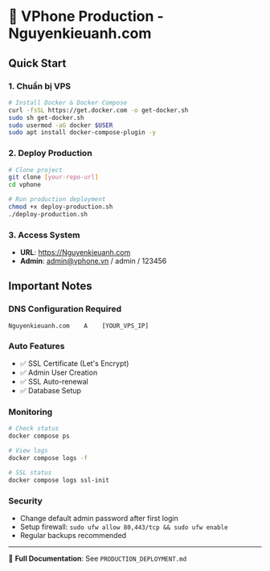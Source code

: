 # 🚀 VPhone Production - Nguyenkieuanh.com

## Quick Start

### 1. Chuẩn bị VPS
```bash
# Install Docker & Docker Compose
curl -fsSL https://get.docker.com -o get-docker.sh
sudo sh get-docker.sh
sudo usermod -aG docker $USER
sudo apt install docker-compose-plugin -y
```

### 2. Deploy Production
```bash
# Clone project
git clone [your-repo-url]
cd vphone

# Run production deployment
chmod +x deploy-production.sh
./deploy-production.sh
```

### 3. Access System
- **URL**: https://Nguyenkieuanh.com
- **Admin**: admin@vphone.vn / admin / 123456

## Important Notes

### DNS Configuration Required
```
Nguyenkieuanh.com    A    [YOUR_VPS_IP]
```

### Auto Features
- ✅ SSL Certificate (Let's Encrypt)
- ✅ Admin User Creation
- ✅ SSL Auto-renewal
- ✅ Database Setup

### Monitoring
```bash
# Check status
docker compose ps

# View logs
docker compose logs -f

# SSL status
docker compose logs ssl-init
```

### Security
- Change default admin password after first login
- Setup firewall: `sudo ufw allow 80,443/tcp && sudo ufw enable`
- Regular backups recommended

---
📖 **Full Documentation**: See `PRODUCTION_DEPLOYMENT.md` 
